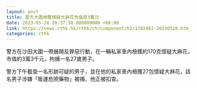 ```yaml
---
layout: post
title: 警方大圍檢獲懷疑大麻花市值逾3萬元
date: 2023-05-28 20:37:50.000000000 +08:00
link: https://news.rthk.hk/rthk/ch/component/k2/1702461-20230528.htm
categories: rthk
---
```


警方在沙田大圍一帶展開反罪惡行動，在一輛私家車內檢獲約170克懷疑大麻花，市值約3萬3千元，拘捕一名27歲男子。

警方下午截查一名形跡可疑的男子，並在他的私家車內檢獲27包懷疑大麻花，該名男子涉嫌「販運危險藥物」被捕，他正被扣查。
